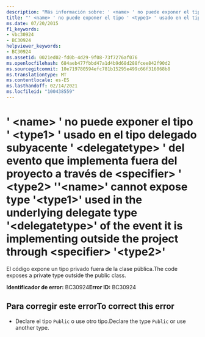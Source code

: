 ```yaml
---
description: "Más información sobre: ' <name> ' no puede exponer el tipo ' <type1> ' usado en el tipo delegado subyacente ' <delegatetype> ' del evento que implementa fuera del proyecto a través de <specifier> ' <type2> '"
title: "' <name> ' no puede exponer el tipo ' <type1> ' usado en el tipo delegado subyacente ' <delegatetype> ' del evento que implementa fuera del proyecto a través de <specifier> ' <type2> '"
ms.date: 07/20/2015
f1_keywords:
- vbc30924
- BC30924
helpviewer_keywords:
- BC30924
ms.assetid: 0021ed02-fd0b-4d29-9f08-73f7276af076
ms.openlocfilehash: 684aeb477fbbd47a1d4b9d68d288fcee842f90d2
ms.sourcegitcommit: 10e719780594efc781b15295e499c66f316068b8
ms.translationtype: MT
ms.contentlocale: es-ES
ms.lasthandoff: 02/14/2021
ms.locfileid: "100438559"
---
```

# <a name="name-cannot-expose-type-type1-used-in-the-underlying-delegate-type-delegatetype-of-the-event-it-is-implementing-outside-the-project-through-specifier-type2"></a><span data-ttu-id="a3741-103">' \<name> ' no puede exponer el tipo ' \<type1> ' usado en el tipo delegado subyacente ' \<delegatetype> ' del evento que implementa fuera del proyecto a través de \<specifier> ' \<type2> '</span><span class="sxs-lookup"><span data-stu-id="a3741-103">'\<name>' cannot expose type '\<type1>' used in the underlying delegate type '\<delegatetype>' of the event it is implementing outside the project through \<specifier> '\<type2>'</span></span>

<span data-ttu-id="a3741-104">El código expone un tipo privado fuera de la clase pública.</span><span class="sxs-lookup"><span data-stu-id="a3741-104">The code exposes a private type outside the public class.</span></span>  
  
 <span data-ttu-id="a3741-105">**Identificador de error:** BC30924</span><span class="sxs-lookup"><span data-stu-id="a3741-105">**Error ID:** BC30924</span></span>  
  
## <a name="to-correct-this-error"></a><span data-ttu-id="a3741-106">Para corregir este error</span><span class="sxs-lookup"><span data-stu-id="a3741-106">To correct this error</span></span>  
  
- <span data-ttu-id="a3741-107">Declare el tipo `Public` o use otro tipo.</span><span class="sxs-lookup"><span data-stu-id="a3741-107">Declare the type `Public` or use another type.</span></span>
